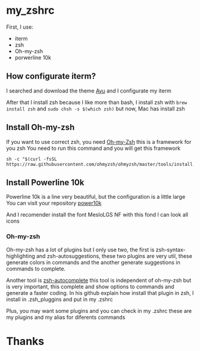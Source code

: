 # my_zshrc
First, I use:
- iterm
- zsh
- Oh-my-zsh
- porwerline 10k

## How configurate iterm?
I searched and download the theme [Ayu](https://github.com/hwyncho/ayu-iTerm) and I configurate my iterm

After that I install zsh because I like more than bash, I install zsh with ```brew install zsh``` and ```sudo chsh -s $(which zsh)``` but 
now, Mac has install zsh

## Install Oh-my-zsh
If you want to use correct zsh, you need [Oh-my-Zsh](https://ohmyz.sh/) this is a framework for you zsh
You need to run this command and you will get this framework
``` 	
sh -c "$(curl -fsSL https://raw.githubusercontent.com/ohmyzsh/ohmyzsh/master/tools/install.sh)"
```

## Install Powerline 10k
Powerline 10k is a line very beautiful, but the configuration is a little large
You can visit your repository [power10k](https://github.com/romkatv/powerlevel10k)

And I recomender install the font MesloLGS NF with this fond I can look all icons

### Oh-my-zsh
Oh-my-zsh has a lot of plugins but I only use two, the first is zsh-syntax-highlighting and zsh-autosuggestions, these two plugins are very util, these generate colors in commands and the another generate suggestions in commands to complete.

Another tool is [zsh-autocomplete](https://github.com/marlonrichert/zsh-autocomplete) this tool is independent of oh-my-zsh but is very important, this complete and show options to commands and generate a faster coding. In his github explain how install that plugin in zsh, I install in .zsh_pluggins and put in my .zshrc 


Plus, you may want some plugins and you can check in my .zshrc these are my plugins and my alias for diferents commands


# Thanks
